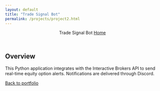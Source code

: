 ```yaml
---
layout: default
title: "Trade Signal Bot"
permalink: /projects/project2.html
---
```


<link rel="stylesheet" href="https://cdn.jsdelivr.net/npm/bootswatch@5.3.3/dist/darkly/bootstrap.min.css">
<link rel="stylesheet" href="../css/style.css">

<header class="navbar navbar-dark bg-primary">
  <div class="container">
    <span class="navbar-brand">Trade Signal Bot</span>
    <a class="nav-link text-white" href="/index.html">Home</a>
  </div>
</header>

<section class="container my-4">
  <h2>Overview</h2>
  <p>This Python application integrates with the Interactive Brokers API to send real-time equity option alerts. Notifications are delivered through Discord.</p>
</section>

<footer class="text-center py-4 bg-dark text-light">
  <p class="mb-0"><a href="/index.html">Back to portfolio</a></p>
</footer>

